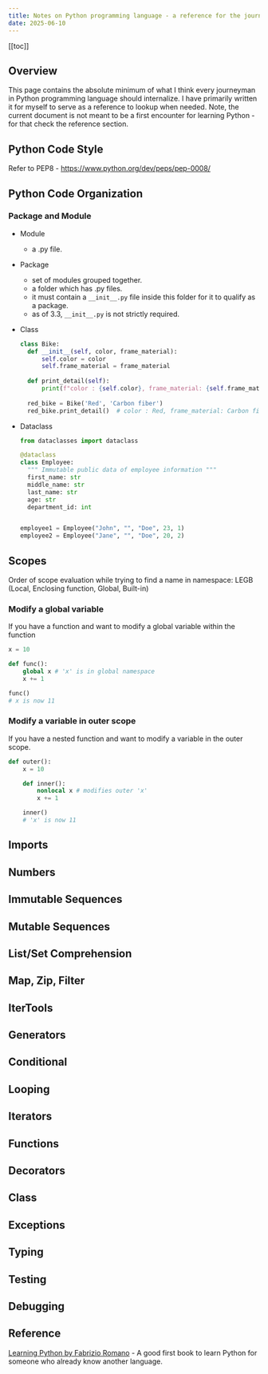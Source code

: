 ```yaml
---
title: Notes on Python programming language - a reference for the journeyman
date: 2025-06-10
---
```


[[toc]]

## Overview

This page contains the absolute minimum of what I think every journeyman in Python programming language should internalize. I have primarily written it for myself to serve as a reference to lookup when needed. Note, the current document is not meant to be a first encounter for learning Python - for that check the reference section.

## Python Code Style

Refer to PEP8 - https://www.python.org/dev/peps/pep-0008/

## Python Code Organization

### Package and Module

* Module
  * a .py file.
* Package
  * set of modules grouped together.
  * a folder which has .py files.
  * it must contain a `__init__.py` file inside this folder for it to qualify as a package.
  * as of 3.3, `__init__.py` is not strictly required.
* Class
  
  ```python
  class Bike:
    def __init__(self, color, frame_material):
        self.color = color
        self.frame_material = frame_material
    
    def print_detail(self):
        print(f"color : {self.color}, frame_material: {self.frame_material}")
    
    red_bike = Bike('Red', 'Carbon fiber')
    red_bike.print_detail()  # color : Red, frame_material: Carbon fiber
  ```  
* Dataclass

  ```python
  from dataclasses import dataclass

  @dataclass
  class Employee:
    """ Immutable public data of employee information """
    first_name: str
    middle_name: str
    last_name: str
    age: str
    department_id: int


  employee1 = Employee("John", "", "Doe", 23, 1)
  employee2 = Employee("Jane", "", "Doe", 20, 2)
  ```

## Scopes

Order of scope evaluation while trying to find a name in namespace:
LEGB (Local, Enclosing function, Global, Built-in)

### Modify a global variable

If you have a function and want to modify a global variable within the function

```python
x = 10

def func():
    global x # 'x' is in global namespace
    x += 1

func()
# x is now 11
```

### Modify a variable in outer scope

If you have a nested function and want to modify a variable in the outer scope.

```python
def outer():
    x = 10

    def inner():
        nonlocal x # modifies outer 'x'
        x += 1

    inner()
    # 'x' is now 11
```

## Imports

## Numbers

## Immutable Sequences

## Mutable Sequences

## List/Set Comprehension

## Map, Zip, Filter

## IterTools

## Generators

## Conditional

## Looping

## Iterators

## Functions

## Decorators

## Class

## Exceptions

## Typing

## Testing

## Debugging


## Reference

[Learning Python by Fabrizio Romano](https://books.google.com/books/about/Learn_Python_Programming.html?id=abtLEAAAQBAJ) - A good first book to learn Python for someone who already know another language.

